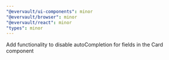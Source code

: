 ```yaml
---
"@evervault/ui-components": minor
"@evervault/browser": minor
"@evervault/react": minor
"types": minor
---
```


Add functionality to disable autoCompletion for fields in the Card component
